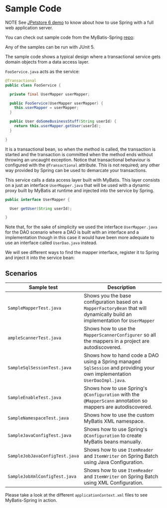 <a name="Sample_Code"></a>

# Sample Code

<span class="label important">NOTE</span>
See [JPetstore 6 demo](https://github.com/mybatis/jpetstore-6) to know about how to use Spring with a full web
application server.

You can check out sample code from the
MyBatis-Spring [repo](https://github.com/mybatis/spring/tree/master/src/test/java/org/mybatis/spring/sample):

Any of the samples can be run with JUnit 5.

The sample code shows a typical design where a transactional service gets domain objects from a data access layer.

`FooService.java` acts as the service:

```java
@Transactional
public class FooService {

  private final UserMapper userMapper;

  public FooService(UserMapper userMapper) {
    this.userMapper = userMapper;
  }

  public User doSomeBusinessStuff(String userId) {
    return this.userMapper.getUser(userId);
  }

}
```

It is a transactional bean, so when the method is called, the transaction is started and the transaction is committed
when the method ends without throwing an uncaught exception. Notice that transactional behaviour is configured with
the `@Transactional` attribute. This is not required; any other way provided by Spring can be used to demarcate your
transactions.

This service calls a data access layer built with MyBatis. This layer consists on a just an interface `UserMapper.java`
that will be used with a dynamic proxy built by MyBatis at runtime and injected into the service by Spring.

```java
public interface UserMapper {

  User getUser(String userId);

}
```

Note that, for the sake of simplicity we used the interface `UserMapper.java` for the DAO scenario where a DAO is built
with an interface and a implementation though in this case it would have been more adequate to use an interface
called `UserDao.java` instead.

We will see different ways to find the mapper interface, register it to Spring and inject it into the service bean:

## Scenarios

| Sample test | Description |
| --- | --- |
| `SampleMapperTest.java` | Shows you the base configuration based on a `MapperFactoryBean` that will dynamically build an implementation for `UserMapper` |
| `ampleScannerTest.java` | Shows how to use the `MapperScannerConfigurer` so all the mappers in a project are autodiscovered. |
| `SampleSqlSessionTest.java` | Shows how to hand code a DAO using a Spring managed `SqlSession` and providing your own implementation `UserDaoImpl.java`. |
| `SampleEnableTest.java` | Shows how to use Spring's `@Configuration` with the `@MapperScann` annotation so mappers are autodiscovered. |
| `SampleNamespaceTest.java` | Shows how to use the custom MyBatis XML namespace. |
| `SampleJavaConfigTest.java` | Shows how to use Spring's `@Configuration` to create MyBatis beans manually. |
| `SampleJobJavaConfigTest.java` | Shows how to use `ItemReader` and `ItemWriter` on Spring Batch using Java Configuration. |
| `SampleJobXmlConfigTest.java` | Shows how to use `ItemReader` and `ItemWriter` on Spring Batch using XML Configuration. |

Please take a look at the different `applicationContext.xml` files to see MyBatis-Spring in action.

